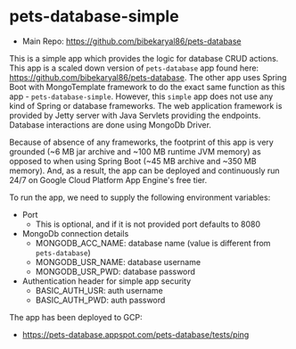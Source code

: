 # pets-database-simple

* Main Repo: https://github.com/bibekaryal86/pets-database

This is a simple app which provides the logic for database CRUD actions. This app is a scaled down version
of `pets-database` app found here: https://github.com/bibekaryal86/pets-database. The other app uses Spring
Boot with MongoTemplate framework to do the exact same function as this app - `pets-database-simple`. However,
this `simple` app does not use any kind of Spring or database frameworks. The web application framework is provided by
Jetty server with Java Servlets providing the endpoints. Database interactions are done using MongoDb Driver.

Because of absence of any frameworks, the footprint of this app is very grounded (~6 MB jar archive and ~100 MB runtime
JVM memory) as opposed to when using Spring Boot (~45 MB archive and ~350 MB memory). And, as a result, the app can be
deployed and continuously run 24/7 on Google Cloud Platform App Engine's free tier.

To run the app, we need to supply the following environment variables:

* Port
    * This is optional, and if it is not provided port defaults to 8080
* MongoDb connection details
    * MONGODB_ACC_NAME: database name (value is different from `pets-database`)
    * MONGODB_USR_NAME: database username
    * MONGODB_USR_PWD: database password
* Authentication header for simple app security
    * BASIC_AUTH_USR: auth username
    * BASIC_AUTH_PWD: auth password

The app has been deployed to GCP:

* https://pets-database.appspot.com/pets-database/tests/ping
